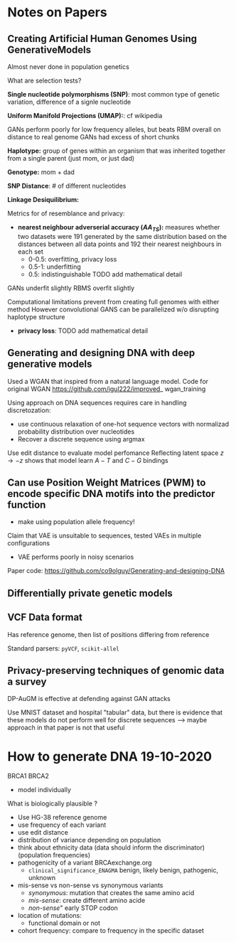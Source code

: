# Notes on Papers

## Creating Artificial Human Genomes Using GenerativeModels

Almost never done in population genetics

What are selection tests?

**Single nucleotide polymorphisms (SNP)**: most common type of genetic variation, difference of a signle nucleotide

**Uniform Manifold Projections (UMAP):**: cf wikipedia


GANs perform poorly for low frequency alleles, but beats RBM overall on distance to real genome
GANs had excess of short chunks

**Haplotype:** group of genes within an organism that was inherited together from a single parent (just mom, or just dad)

**Genotype:** mom + dad

**SNP Distance**: # of different nucleotides

**Linkage Desiquilibrium:**


Metrics for of resemblance and privacy:
- **nearest neighbour adverserial accuracy ($AA_{TS}$):** measures whether two datasets were 191 generated by the same distribution based on the distances between all data points and 192 their nearest neighbours in each set
    - 0-0.5: overfitting, privacy loss 
    - 0.5-1: underfitting
    - 0.5: indistinguishable
TODO add mathematical detail

GANs underfit slightly
RBMS overfit slightly

Computational limitations prevent from creating full genomes with either method
However convolutional GANS can be parallelized w/o disrupting haplotype structure


- **privacy loss**:
TODO add mathematical detail


## Generating and designing DNA with deep generative models

Used a WGAN that inspired from a natural language model.
Code for original WGAN https://github.com/igul222/improved_ wgan_training

Using approach on DNA sequences requires care in handling discretozation:
- use continuous relaxation of one-hot sequence vectors with normalizad
probability distribution over nucleotides
- Recover a discrete sequence using argmax

Use edit distance to evaluate model perfomance
Reflecting latent space $z \rightarrow -z$ shows that model learn 
$A-T$ and $C-G$ bindings 

Can use **Position Weight Matrices** (PWM) to encode specific DNA motifs
into the predictor function
- 
- make using population allele frequency!


Claim that VAE is unsuitable to sequences, tested VAEs in multiple configurations
- VAE performs poorly in noisy scenarios

Paper code: https://github.com/co9olguy/Generating-and-designing-DNA


## Differentially private genetic models


## VCF Data format

Has reference genome, then list of positions differing from reference

Standard parsers: `pyVCF`, `scikit-allel`


## Privacy-preserving techniques of genomic data a survey

DP-AuGM is effective at defending against GAN attacks

Use MNIST dataset and hospital "tabular" data, but there is evidence that these
models do not perform well for discrete sequences --> maybe approach in that paper 
is not that useful



# How to generate DNA 19-10-2020

BRCA1
BRCA2

- model individually 

What is biologically plausible ?

- Use HG-38 reference genome 
- use frequency of each variant 
- use edit distance  
- distribution of variance depending on population 
- think about ethnicity data (data should inform the discriminator) (population frequencies) 
- pathogenicity of a variant BRCAexchange.org
    - `clinical_significance_ENAGMA` benign, likely benign, pathogenic, unknown 
- mis-sense vs non-sense vs synonymous variants 
    - *synonymous*: mutation that creates the same amino acid 
    - *mis-sense*: create different amino acide
    - *non-sense*" early STOP codon
- location of mutations:
    - functional domain or not
- cohort frequency: compare to frequency in the specific dataset
